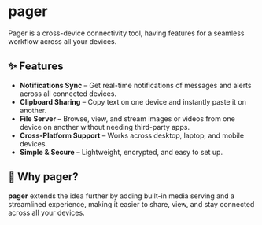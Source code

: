 # pager  
Pager is a cross-device connectivity tool, having features for a seamless workflow across all your devices.  

## ✨ Features  

- **Notifications Sync** – Get real-time notifications of messages and alerts across all connected devices.  
- **Clipboard Sharing** – Copy text on one device and instantly paste it on another.  
- **File Server** – Browse, view, and stream images or videos from one device on another without needing third-party apps.  
- **Cross-Platform Support** – Works across desktop, laptop, and mobile devices.  
- **Simple & Secure** – Lightweight, encrypted, and easy to set up.  

## 🚀 Why pager?  

**pager** extends the idea further by adding built-in media serving and a streamlined experience, making it easier to share, view, and stay connected across all your devices.  

